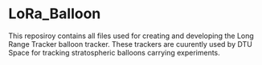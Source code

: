 # LoRa_Balloon
This reposiroy contains all files used for creating and developing the Long Range Tracker balloon tracker.
These trackers are cuurently used by DTU Space for tracking stratospheric balloons carrying experiments.
